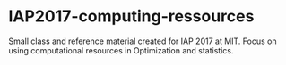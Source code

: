 # IAP2017-computing-ressources

Small class and reference material created for IAP 2017 at MIT. Focus on using computational resources in Optimization and statistics.
